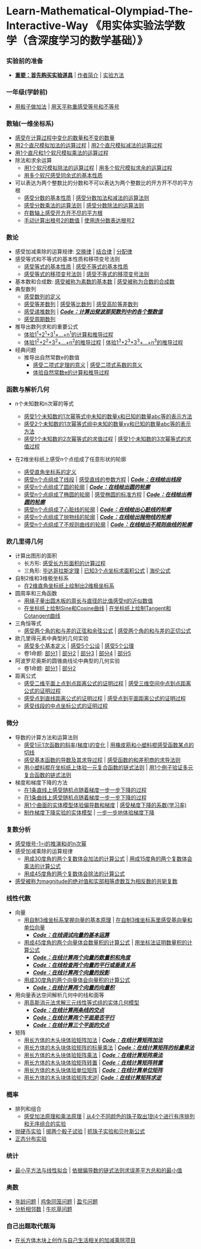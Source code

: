 # Learn-Mathematical-Olympiad-The-Interactive-Way 《用实体实验法学数学（含深度学习的数学基础）》

### 实验前的准备

- [**重要：首先购买实验道具**]() | [作者简介]() | [实验方法]()

### 一年级(学龄前)

- [用骰子做加法](/chapters/一年级(学龄前)/用骰子做加法.md) | [用天平称重感受等号和不等号](/chapters/一年级(学龄前)/用天平称重感受等号和不等号.md)

### 数轴(一维坐标系)

- [感受在计算过程中变化的数量和不变的数量](/chapters/数轴(一维坐标系)/感受在计算过程中变化的数量和不变的数量.md)
- [用2个直尺模拟加法的运算过程](/chapters/数轴(一维坐标系)/用2个直尺模拟加法的运算过程.md) | [用2个直尺模拟减法的运算过程](/chapters/数轴(一维坐标系)/用2个直尺模拟减法的运算过程.md) 
- [用1个直尺和1个软尺模拟乘法的运算过程](/chapters/数轴(一维坐标系)/用1个直尺和1个软尺模拟乘法的运算过程.md) 
- 除法和求余运算
	- [用1个软尺模拟除法的运算过程](/chapters/数轴(一维坐标系)/除法和求余运算/用1个软尺模拟除法的运算过程.md) | [用多个软尺模拟求余的运算过程](/chapters/数轴(一维坐标系)/除法和求余运算/用多个软尺模拟求余的运算过程.md)
	- [用多个软尺感受同余式的基本性质](/chapters/数轴(一维坐标系)/除法和求余运算/用多个软尺感受同余式的基本性质.md)
- 可以表达为两个整数比的分数和不可以表达为两个整数比的开方开不尽的平方根
	- [感受分数的基本性质](/chapters/数轴(一维坐标系)/可以表达为两个整数比的分数和不可以表达为两个整数比的开方开不尽的平方根/感受分数的基本性质.md) | [感受分数加法和减法的运算法则](/chapters/数轴(一维坐标系)/可以表达为两个整数比的分数和不可以表达为两个整数比的开方开不尽的平方根/感受分数加法和减法的运算法则.md) 
	- [感受分数乘法的运算法则](/chapters/数轴(一维坐标系)/可以表达为两个整数比的分数和不可以表达为两个整数比的开方开不尽的平方根/感受分数乘法的运算法则.md) | [感受分数除法的运算法则](/chapters/数轴(一维坐标系)/可以表达为两个整数比的分数和不可以表达为两个整数比的开方开不尽的平方根/感受分数除法的运算法则.md) 
	- [在数轴上感受开方开不尽的平方根](/chapters/数轴(一维坐标系)/可以表达为两个整数比的分数和不可以表达为两个整数比的开方开不尽的平方根/在数轴上感受开方开不尽的平方根.md)
	- [手动计算出根号2的数值](/chapters/数轴(一维坐标系)/可以表达为两个整数比的分数和不可以表达为两个整数比的开方开不尽的平方根/手动计算出根号2的数值.md) | [使用连分数表达根号2](/chapters/数轴(一维坐标系)/可以表达为两个整数比的分数和不可以表达为两个整数比的开方开不尽的平方根/使用连分数表达根号2.md)

### 数论

- 感受加减乘除的运算规律: [交换律](/chapters/数论/感受加减乘除的运算规律/交换律.md) | [结合律](/chapters/数论/感受加减乘除的运算规律/结合律.md) | [分配律](/chapters/数论/感受加减乘除的运算规律/分配律.md)
- 感受等式和不等式的基本性质和移项变号法则
	- [感受等式的基本性质](/chapters/数论/感受等式和不等式的基本性质和移项变号法则/感受等式的基本性质.md) | [感受不等式的基本性质](/chapters/数论/感受等式和不等式的基本性质和移项变号法则/感受不等式的基本性质.md)	
	- [感受等式的移项变号法则](/chapters/数论/感受等式和不等式的基本性质和移项变号法则/感受等式的移项变号法则.md) | [感受不等式的移项变号法则](/chapters/数论/感受等式和不等式的基本性质和移项变号法则/感受不等式的移项变号法则.md)
- 基本数和合成数: [感受被称为素数的基本数](/chapters/数论/基本数和合成数/感受被称为素数的基本数.md) | [感受被称为合数的合成数](/chapters/数论/基本数和合成数/感受被称为合数的合成数.md)
- 典型数列
	- [感受数列的定义](/chapters/数论/典型数列/感受数列的定义.md)
	- [感受等差数列](/chapters/数论/典型数列/感受等差数列.md) | [感受等比数列](/chapters/数论/典型数列/感受等比数列.md) | [感受高阶等差数列](/chapters/数论/典型数列/感受高阶等差数列.md) 
	- [感受递推数列](/chapters/数论/典型数列/感受递推数列.md) | [***Code：计算出斐波那契数列中的各个整数值***](/chapters/数论/典型数列/Code：计算出斐波那契数列中的各个整数值.md)
	- [感受周期数列](/chapters/数论/典型数列/感受周期数列.md) 
- 推导出数列求和的重要公式
	- [体验1<sup>1</sup>+2<sup>1</sup>+3<sup>1</sup>+...+n<sup>1</sup>的计算和推导过程](/chapters/数论/推导出数列求和的重要公式/体验1+2+3+...+n的计算和推导过程.md)
	- [体验1<sup>2</sup>+2<sup>2</sup>+3<sup>2</sup>+...+n<sup>2</sup>的推导过程](/chapters/数论/推导出数列求和的重要公式/推导出自然数幂(1次,2次和3次)的求和公式/体验自然数2次幂之和的推导过程.md) | [体验1<sup>3</sup>+2<sup>3</sup>+3<sup>3</sup>+...+n<sup>3</sup>的推导过程](/chapters/数论/推导出数列求和的重要公式/推导出自然数幂(1次,2次和3次)的求和公式/体验自然数3次幂之和的推导过程.md) 
- 经典问题
	- 推导出自然常数e的数值
		- [感受二项式定理的意义](/chapters/数论/推导出自然常数e的数值/感受二项式定理的意义.md) | [感受二项式系数的意义](/chapters/数论/推导出自然常数e的数值/感受二项式系数的意义.md)
		- [体验自然常数e的计算和推导过程](/chapters/数论/推导出自然常数e的数值/体验自然常数e的计算和推导过程.md)

### 函数与解析几何

- n个未知数和n次幂的等式
	- [感受1个未知数的1次幂等式中未知的数量x和已知的数量abc等的表示方法](/chapters/函数与解析几何/n个未知数和n次幂的等式/感受1个未知数的1次幂等式中未知的数量x和已知的数量abc等的表示方法.md)
	- [感受2个未知数的1次幂等式组中未知的数量xy和已知的数量abc等的表示方法](/chapters/函数与解析几何/n个未知数和n次幂的等式/感受2个未知数的1次幂等式组中未知的数量xy和已知的数量abc等的表示方法.md)
	- [感受1个未知数的2次幂等式的求值过程](/chapters/函数与解析几何/n个未知数和n次幂的等式/感受1个未知数的2次幂等式的求值过程.md) | [感受1个未知数的3次幂等式的求值过程](/chapters/函数与解析几何/n个未知数和n次幂的等式/感受1个未知数的3次幂等式的求值过程.md)

- 在2维坐标纸上感受n个点组成了任意形状的轮廓
	- [感受直角坐标系的定义](/chapters/函数与解析几何/在2维坐标纸上感受n个点组成了任意形状的轮廓/感受直角坐标系的定义.md)
	- [感受n个点组成了线段](/chapters/函数与解析几何/在2维坐标纸上感受n个点组成了任意形状的轮廓/感受n个点组成了线段.md) |  [感受直线的参数方程](/chapters/函数与解析几何/在2维坐标纸上感受n个点组成了任意形状的轮廓/感受直线的参数方程.md)  | [***Code：在线绘出线段***](/chapters/函数与解析几何/在2维坐标纸上感受n个点组成了任意形状的轮廓/Code：在线绘出线段.md)
	- [感受n个点组成了圆的轮廓](/chapters/函数与解析几何/在2维坐标纸上感受n个点组成了任意形状的轮廓/感受n个点组成了圆的轮廓.md) | [***Code：在线绘出圆的轮廓***](/chapters/函数与解析几何/在2维坐标纸上感受n个点组成了任意形状的轮廓/Code：在线绘出圆的轮廓.md)
	- [感受n个点组成了椭圆的轮廓](/chapters/函数与解析几何/在2维坐标纸上感受n个点组成了任意形状的轮廓/感受n个点组成了椭圆的轮廓.md) | [感受椭圆的标准方程](/chapters/函数与解析几何/在2维坐标纸上感受n个点组成了任意形状的轮廓/感受椭圆的标准方程.md) | [***Code：在线绘出椭圆的轮廓***](/chapters/函数与解析几何/在2维坐标纸上感受n个点组成了任意形状的轮廓/Code：在线绘出椭圆的轮廓.md)
	- [感受n个点组成了心脏线的轮廓](/chapters/函数与解析几何/在2维坐标纸上感受n个点组成了任意形状的轮廓/感受n个点组成了心脏线的轮廓.md) | [***Code：在线绘出心脏线的轮廓***](/chapters/函数与解析几何/在2维坐标纸上感受n个点组成了任意形状的轮廓/Code：在线绘出心脏线的轮廓.md)
	- [感受n个点组成了抛物线的轮廓](/chapters/函数与解析几何/在2维坐标纸上感受n个点组成了任意形状的轮廓/感受n个点组成了抛物线的轮廓.md) | [***Code：在线绘出抛物线的轮廓***](/chapters/函数与解析几何/在2维坐标纸上感受n个点组成了任意形状的轮廓/Code：在线绘出抛物线的轮廓.md)
	- [感受n个点组成了不规则曲线的轮廓](/chapters/函数与解析几何/在2维坐标纸上感受n个点组成了任意形状的轮廓/感受n个点组成了不规则曲线的轮廓.md) | [***Code：在线绘出不规则曲线的轮廓***](/chapters/函数与解析几何/在2维坐标纸上感受n个点组成了任意形状的轮廓/Code：在线绘出不规则曲线的轮廓.md)

### 欧几里得几何

- 计算出图形的面积
	- 长方形: [感受长方形面积的计算过程](/chapters/欧几里得几何/计算出图形的面积/感受长方形面积的计算过程.md) 
	- 三角形: [毕达哥拉斯定理](/chapters/欧几里得几何/计算出图形的面积/感受毕达哥拉斯定理的证明过程.md) | [已知3个点坐标求面积公式](/chapters/欧几里得几何/计算出图形的面积/感受已知3个点坐标求面积公式的证明过程.md) | [海伦公式](/chapters/欧几里得几何/计算出图形的面积/感受海伦公式的证明过程.md)
- 自制2维和3维极坐标系
	- [在2维直角坐标纸上绘制出2维极坐标系](/chapters/欧几里得几何/自制2维和3维极坐标系/在2维直角坐标纸上绘制出2维极坐标系.md)
- 圆周率和三角函数
	- [用绳子量出圆木板的周长与直径的比值感受π的近似数值](/chapters/欧几里得几何/圆周率和三角函数/用绳子量出圆木板的周长与直径的比值感受π的近似数值.md)
	- [在坐标纸上绘制Sine和Cosine曲线](/chapters/欧几里得几何/圆周率和三角函数/在坐标纸上绘制Sine和Cosine曲线.md) | [在坐标纸上绘制Tangent和Cotangent曲线](/chapters/欧几里得几何/圆周率和三角函数/在坐标纸上绘制Tangent和Cotangent曲线.md)
- 三角恒等式	
	- [感受两个角的和与差的正弦和余弦公式](/chapters/欧几里得几何/三角恒等式/感受两个角的和与差的正弦和余弦公式.md) | [感受两个角的和与差的正切公式](/chapters/欧几里得几何/三角恒等式/感受两个角的和与差的正切公式.md) 
- 欧几里得元素中典型的几何实验
	- [感受多个基本定义](/chapters/欧几里得几何/欧几里得元素中典型的几何实验/感受多个基本定义.md) | [感受5个公设](/chapters/欧几里得几何/欧几里得元素中典型的几何实验/感受5个公设.md) | [感受5个公理](/chapters/欧几里得几何/欧几里得元素中典型的几何实验/感受5个公理.md) 
	- 卷1命题: [部分1](/chapters/欧几里得几何/欧几里得元素中典型的几何实验/卷1部分1命题.md) | [部分2](/chapters/欧几里得几何/欧几里得元素中典型的几何实验/卷1部分2命题.md) | [部分3](/chapters/欧几里得几何/欧几里得元素中典型的几何实验/卷1部分3命题.md) | [部分4](/chapters/欧几里得几何/欧几里得元素中典型的几何实验/卷1部分4命题.md) | [部分5](/chapters/欧几里得几何/欧几里得元素中典型的几何实验/卷1部分5命题.md) 
- 阿波罗尼奥斯的圆锥曲线论中典型的几何实验
	- 卷1命题: [部分1](/chapters/欧几里得几何/阿波罗尼奥斯的圆锥曲线论中典型的几何实验/卷1部分1命题.md) | [部分2](/chapters/欧几里得几何/欧几里得元素中典型的几何实验/卷1部分2命题.md) 
- 距离公式
	- [感受二维平面上点到点距离公式的证明过程](/chapters/欧几里得几何/距离公式/感受二维平面上点到点距离公式的证明过程.md) | [感受三维空间中点到点距离公式的证明过程](/chapters/欧几里得几何/距离公式/感受三维空间中点到点距离公式的证明过程.md)
	- [感受点到直线距离公式的证明过程](/chapters/欧几里得几何/距离公式/感受点到直线距离公式的证明过程.md) | [感受点到平面距离公式的证明过程](/chapters/欧几里得几何/距离公式/感受点到平面距离公式的证明过程.md)
	- [感受线段的中点坐标公式的证明过程](/chapters/欧几里得几何/距离公式/感受线段的中点坐标公式的证明过程.md)

### 微分
- 导数的计算方法和运算法则
	- [感受1元1次函数的斜率(梯度)的变化](/chapters/微分/导数的计算方法和运算法则/感受1元1次函数的斜率(梯度)的变化.md) | [用橡皮筋和小塑料棍感受函数某点的切线](/chapters/微分/导数的计算方法和运算法则/用橡皮筋和小塑料棍感受函数某点的切线.md) 
	- [感受基本函数的导数及其求导过程](/chapters/微分/导数的计算方法和运算法则/感受基本函数的导数及其求导过程.md) | [感受函数的和差积商的求导法则](/chapters/微分/导数的计算方法和运算法则/感受函数的和差积商的求导法则.md) 
	- [用小塑料棍在坐标纸上体验一元复合函数的链式法则](/chapters/微分/导数的计算方法和运算法则/用小塑料棍在坐标纸上体验一元复合函数的链式法则.md) | [用1个例子验证多元复合函数的链式法则](/chapters/微分/导数的计算方法和运算法则/用1个例子验证多元复合函数的链式法则.md)
- 梯度和梯度下降的方法
	- [在1条直线上感受随机点随着梯度一步一步下降的过程](/chapters/微分/梯度和梯度下降的方法/在1条直线上感受随机点随着梯度一步一步下降的过程.md)
	- [在1条曲线上感受随机点随着梯度一步一步下降的过程](/chapters/微分/梯度和梯度下降的方法/在1条曲线上感受随机点随着梯度一步一步下降的过程.md) 
	- [用1个曲面的实体模型体验偏导数和梯度](/chapters/微分/梯度和梯度下降的方法/用1个曲面的实体模型体验偏导数和梯度.md) | [感受梯度下降的系数(学习率)](/chapters/微分/梯度和梯度下降的方法/感受梯度下降的系数(学习率).md)
	- [制作梯度下降实验的实体模型](/chapters/微分/梯度和梯度下降的方法/制作梯度下降实验的实体模型.md) | [一步一步地体验梯度下降](/chapters/微分/梯度和梯度下降的方法/一步一步地体验梯度下降.md)

### 复数分析

- [感受根号-1=i的推演和i的n次幂](/chapters/复数分析/感受根号-1=i的推演和i的n次幂.md)
- 感受加减乘除的运算规律
	- [用成30度角的两个复数体会加法的计算公式](/chapters/复数分析/感受加减乘除的运算规律/用成30度角的两个复数体会加法的计算公式.md) | [用成15度角的两个复数体会乘法的计算公式](/chapters/复数分析/感受加减乘除的运算规律/用成15度角的两个复数体会乘法的计算公式.md)
	- [用成45度角的两个复数体会除法的计算公式](/chapters/复数分析/感受加减乘除的运算规律/用成45度角的两个复数体会除法的计算公式.md)
- [感受被称为magnitude的绝对值和实部相等虚数互为相反数的共轭复数](/chapters/复数分析/感受被称为magnitude的绝对值和实部相等虚数互为相反数的共轭复数.md)

### 线性代数
- 向量	
	- [用自制3维坐标系掌握向量的基本原理](/chapters/线性代数/向量/用自制3维坐标系掌握向量的基本原理.md) | [在自制3维坐标系里感受基向量和单位向量](/chapters/线性代数/向量/在自制3维坐标系里感受基向量和单位向量.md)
		- [***Code：在线调试向量的基本运算***](/chapters/线性代数/向量/Code：在线调试向量的基本运算.md)
	- [用成45度角的两个向量体会数量积的计算公式](/chapters/线性代数/向量/用成45度角的两个向量体会数量积的计算公式.md) | [用坐标法证明数量积的计算公式](/chapters/线性代数/向量/用坐标法证明数量积的计算公式.md)		
		- [***Code：在线计算两个向量的数量积和角度***](/chapters/线性代数/向量/Code：在线计算两个向量的数量积和角度.md)
		- [***Code：在线检查两个向量的平行或垂直关系***](/chapters/线性代数/向量/Code：在线检查两个向量的平行或垂直关系.md) 
		- [***Code：在线计算两个向量的投影***](/chapters/线性代数/向量/Code：在线计算两个向量的投影.md)
	- [用成30度角的两个向量体会向量积的计算公式](/chapters/线性代数/向量/用成30度角的两个向量体会向量积的计算公式.md)
		- [***Code：在线计算两个向量的向量积***](/chapters/线性代数/向量/Code：在线计算两个向量的向量积.md)
- 用向量表达空间解析几何中的线和面等
	- [用高斯消元法求解三元线性等式组的实体几何模型](/chapters/线性代数/用向量表达空间解析几何中的线和面等/用高斯消元法求解三元线性方程组的实体几何模型.md) 
		- [***Code：在线计算两条线的交点***](/chapters/线性代数/用向量表达空间解析几何中的线和面等/Code：在线计算两条线的交点.md)
		- [***Code：在线计算两个平面是否平行***](/chapters/线性代数/用向量表达空间解析几何中的线和面等/Code：在线计算两个平面是否平行.md)
		- [***Code：在线计算三个平面的交点***](/chapters/线性代数/用向量表达空间解析几何中的线和面等/Code：在线计算三个平面的交点.md)
- 矩阵
	- [用长方体的木头块体验矩阵加法](/chapters/线性代数/矩阵/用长方体的木头块体验矩阵加法.md) | [***Code：在线计算矩阵加法***](/chapters/线性代数/矩阵/Code：在线计算矩阵加法.md) 
	- [用长方体的木头块体验矩阵的标量乘法](/chapters/线性代数/矩阵/用长方体的木头块体验矩阵的标量乘法.md) | [***Code：在线计算矩阵的标量乘法***](/chapters/线性代数/矩阵/Code：在线计算矩阵的标量乘法.md) 
	- [用长方体的木头块体验矩阵乘法](/chapters/线性代数/矩阵/用长方体的木头块体验矩阵乘法.md) | [***Code：在线计算矩阵乘法***](/chapters/线性代数/矩阵/Code：在线计算矩阵乘法.md) 
	- [用长方体的木头块体验矩阵转置](/chapters/线性代数/矩阵/用长方体的木头块体验矩阵转置.md) | [***Code：在线计算矩阵转置***](/chapters/线性代数/矩阵/Code：在线计算矩阵转置.md) 
	- [用长方体的木头块体验单位矩阵](/chapters/线性代数/矩阵/用长方体的木头块体验单位矩阵.md) | [***Code：在线计算单位矩阵***](/chapters/线性代数/矩阵/Code：在线计算单位矩阵.md) 
	- [用长方体的木头块体验矩阵求逆](/chapters/线性代数/矩阵/用长方体的木头块体验矩阵求逆.md)| [***Code：在线计算矩阵求逆***](/chapters/线性代数/矩阵/Code：在线计算矩阵求逆.md) 

### 概率

- 排列和组合
	- [感受加法原理和乘法原理](/chapters/概率/排列和组合/感受加法原理和乘法原理.md) | [从4个不同颜色的珠子取出1到4个进行有序排列和无序组合的实验](/chapters/概率/排列和组合/从4个不同颜色的珠子取出1到4个进行有序排列和无序组合的实验.md)
- [抛硬币实验](/chapters/概率/抛硬币实验.md) | [掷两个骰子试验](/chapters/概率/掷两个骰子试验.md) | [抓珠子实验和贝叶斯公式](/chapters/概率/抓珠子实验和贝叶斯公式.md)
- [正态分布实验](/chapters/概率/正态分布实验.md)

### 统计

- [最小平方法与线性拟合](/chapters/统计/最小平方法与线性拟合.md) | [依据偏导数的链式法则求误差平方总和的最小值](/chapters/统计/依据偏导数的链式法则求误差平方总和的最小值.md)

### 奥数

- [年龄问题](/chapters/奥数/三年级/年龄问题.md) | [鸡兔同笼问题](/chapters/奥数/四年级/鸡兔同笼问题.md) | [盈亏问题](/chapters/奥数/四年级/盈亏问题.md)
- [分析相邻数](/chapters/奥数/五年级/分析相邻数.md) | [牛吃草问题](/chapters/奥数/五年级/牛吃草问题.md)

### 自己出题取代题海

- [在长方体木块上创作与自己生活相关的加减乘除项目](/chapters/自己出题取代题海/代数/在长方体木块上创作与自己生活相关的加减乘除项目.md)
